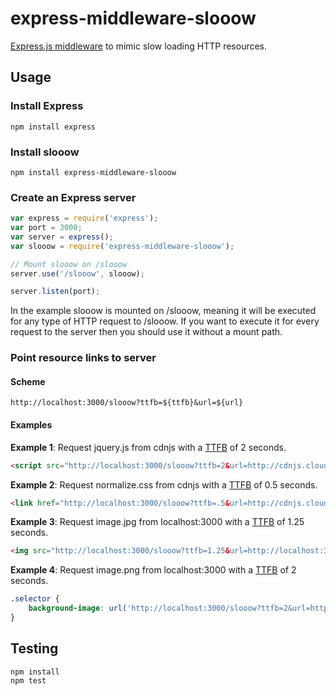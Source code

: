 # express-middleware-slooow

[Express.js middleware](http://expressjs.com/guide/using-middleware.html) to mimic slow loading HTTP resources.

## Usage

### Install Express
    
```shell
npm install express
```

### Install slooow
    
```shell
npm install express-middleware-slooow
```

### Create an Express server

```js
var express = require('express');
var port = 3000;
var server = express();
var slooow = require('express-middleware-slooow');

// Mount slooow on /slooow
server.use('/slooow', slooow);

server.listen(port);
```

In the example slooow is mounted on /slooow, meaning it will be executed for any 
type of HTTP request to /slooow.
If you want to execute it for every request to the server then you should use it 
without a mount path.

### Point resource links to server

#### Scheme

```
http://localhost:3000/slooow?ttfb=${ttfb}&url=${url}
```

#### Examples

**Example 1**: Request jquery.js from cdnjs with a [TTFB](http://en.wikipedia.org/wiki/Time_To_First_Byte) of 2 seconds.

```html
<script src="http://localhost:3000/slooow?ttfb=2&url=http://cdnjs.cloudflare.com/ajax/libs/jquery/2.1.1/jquery.js"></script>
```

**Example 2**: Request normalize.css from cdnjs with a [TTFB](http://en.wikipedia.org/wiki/Time_To_First_Byte) of 0.5 seconds.

```html
<link href="http://localhost:3000/slooow?ttfb=.5&url=http://cdnjs.cloudflare.com/ajax/libs/normalize/3.0.3/normalize.css" rel="stylesheet">
```

**Example 3**: Request image.jpg from localhost:3000 with a [TTFB](http://en.wikipedia.org/wiki/Time_To_First_Byte) of 1.25 seconds.

```html
<img src="http://localhost:3000/slooow?ttfb=1.25&url=http://localhost:3000/image.jpg">
```

**Example 4**: Request image.png from localhost:3000 with a [TTFB](http://en.wikipedia.org/wiki/Time_To_First_Byte) of 2 seconds.

```css
.selector {
    background-image: url('http://localhost:3000/slooow?ttfb=2&url=http://localhost:3000/image.png');
}
```

## Testing

```shell
npm install
npm test
```
